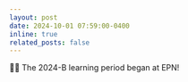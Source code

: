 ```yaml
---
layout: post
date: 2024-10-01 07:59:00-0400
inline: true
related_posts: false
---
```


:man_technologist: The 2024-B learning period began at EPN!

